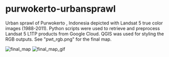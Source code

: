 # purwokerto-urbansprawl
Urban sprawl of Purwokerto , Indonesia depicted with Landsat 5 true color images (1988-2011). Python scripts were used to retrieve and preprocess Landsat 5 L1TP products from Google Cloud. QGIS was used for styling the RGB outputs. See "pwt_rgb.png" for the final map.

![final_map](https://github.com/WilliamTjiong/purwokerto-urbansprawl/blob/master/pwt_rgb.png)
![final_map_gif](https://github.com/WilliamTjiong/purwokerto-urbansprawl/blob/master/pwt_rgb_gif.gif)

